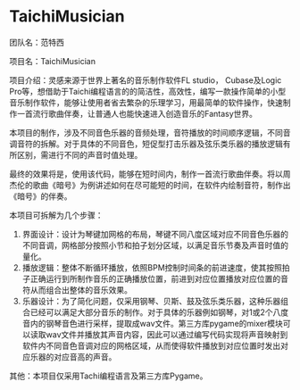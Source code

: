 # TaichiMusician
 团队名：范特西
 
 项目名：TaichiMusician
 
 项目介绍：灵感来源于世界上著名的音乐制作软件FL studio， Cubase及Logic Pro等，想借助于Taichi编程语言的的简洁性，高效性，编写一款操作简单的小型音乐制作软件，能够让使用者省去繁杂的乐理学习，用最简单的软件操作，快速制作一首流行歌曲伴奏，让普通人也能快速进入创造音乐的Fantasy世界。
 
 本项目的制作，涉及不同音色乐器的音频处理，音符播放的时间顺序逻辑，不同音调音符的拆解。对于具体的不同音色，短促型打击乐器及弦乐类乐器的播放逻辑有所区别，需进行不同的声音时值处理。
 
 最终的效果将是，使用该代码，能够在短时间内，制作一首流行歌曲伴奏。将以周杰伦的歌曲《暗号》为例讲述如何在尽可能短的时间，在软件内绘制音符，制作出《暗号》的伴奏。
 
 本项目可拆解为几个步骤：
 1. 界面设计：设计为琴键加网格的布局，琴键不同八度区域对应不同音色乐器的不同音调，网格部分按照小节和拍子划分区域，以满足音乐节奏及声音时值的量化。
 2. 播放逻辑：整体不断循环播放，依照BPM控制时间条的前进速度，使其按照拍子正确运行到所制作音乐的正确播放位置，前进到对应位置播放对应位置的音符从而组合出整体的音乐效果。
 3. 乐器设计：为了简化问题，仅采用钢琴、贝斯、鼓及弦乐类乐器，这种乐器组合已经可以满足大部分音乐的制作。对于具体的乐器例如钢琴，对1或2个八度音内的钢琴音色进行采样，提取成wav文件。第三方库pygame的mixer模块可以读取wav文件并播放其声音内容，因此可以通过编写代码实现将声音映射到软件内不同音色音调对应的网格区域，从而使得软件播放到对应位置时发出对应乐器的对应音高的声音。
 
 其他：本项目仅采用Tachi编程语言及第三方库Pygame。
